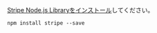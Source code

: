 [Stripe Node.js Libraryをインストール](https://github.com/stripe/stripe-node)してください。

```bash:ターミナル
npm install stripe --save
```